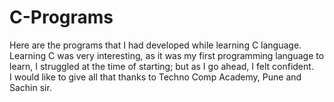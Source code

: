 # C-Programs <br>
Here are the programs that I had developed while learning C language.<br>
Learning C was very interesting, as it was my first programming language to learn, I struggled at the time of starting; but as I go ahead, I felt confident.
<br>I would like to give all that thanks to Techno Comp Academy, Pune and Sachin sir.

